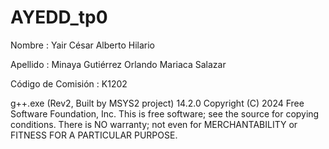 # AYEDD_tp0
Nombre : Yair César Alberto Hilario


Apellido : Minaya Gutiérrez Orlando Mariaca Salazar


Código de Comisión : K1202


g++.exe (Rev2, Built by MSYS2 project) 14.2.0
Copyright (C) 2024 Free Software Foundation, Inc.
This is free software; see the source for copying conditions.  There is NO
warranty; not even for MERCHANTABILITY or FITNESS FOR A PARTICULAR PURPOSE.
